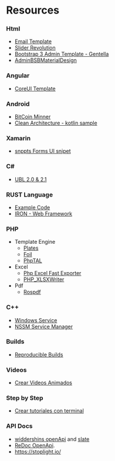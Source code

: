 # Resources

### Html
- [Email Template](https://github.com/kowalskidev/email-template)
- [Slider Revolution](https://github.com/marsanla/SliderRevolution)
- [Bootstrap 3 Admin Template - Gentella](https://github.com/puikinsh/gentelella)
- [AdminBSBMaterialDesign](https://github.com/gurayyarar/AdminBSBMaterialDesign)  

### Angular
- [CoreUI Template](https://github.com/mrholek/CoreUI-Angular)

### Android
- [BitCoin Minner](https://github.com/bluemurder/bminer)
- [Clean Architecture - kotlin sample](https://github.com/mrsegev/MovieNight)

### Xamarin
- [snppts Forms UI snipet](http://snppts.io)

### C#
- [UBL 2.0 & 2.1](https://github.com/UblSharp/UblSharp)

### RUST Language
- [Example Code](https://rustbyexample.com/)
- [IRON - Web Framework](https://github.com/iron/iron)

### PHP
+ Template Engine
  - [Plates](https://github.com/thephpleague/plates)
  - [Foil](https://github.com/FoilPHP/Foil)
  - [PhpTAL](https://github.com/phptal/PHPTAL)
+ Excel
  - [Php Excel Fast Exporter](https://github.com/Slamdunk/php-excel)
  - [PHP_XLSXWriter](https://github.com/mk-j/PHP_XLSXWriter)
+ Pdf
  - [Rospdf](https://github.com/rospdf/pdf-php)
### C++
- [Windows Service](https://github.com/harikvpy/winservice)
- [NSSM Service Manager](https://github.com/kirillkovalenko/nssm)

### Builds
- [Reproducible Builds](https://reproducible-builds.org/tools/)

### Videos
- [Crear Videos Animados](http://bienpensado.com/12-herramientas-para-crear-videos-animados/)

### Step by Step 
- [Crear tutoriales con terminal](https://www.katacoda.com)

### API Docs
- [widdershins openApi](https://github.com/Mermade/widdershins) and [slate](https://github.com/lord/slate)
- [ReDoc OpenApi](https://github.com/Rebilly/ReDoc).
- https://stoplight.io/
